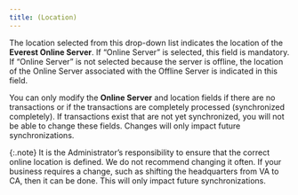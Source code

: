 ```yaml
---
title: (Location)
---
```



The location selected from this drop-down list indicates  the location of the **Everest Online Server**.  If “Online Server” is selected, this field is mandatory. If “Online Server”  is not selected because the server is offline, the location of the Online  Server associated with the Offline Server is indicated in this field.


You can only modify the **Online 
 Server** and location fields if there are no transactions or if the  transactions are completely processed (synchronized completely). If transactions  exist that are not yet synchronized, you will not be able to change these  fields. Changes will only impact future synchronizations.


{:.note}
It is the Administrator’s responsibility to  ensure that the correct online location is defined. We do not recommend  changing it often. If your business requires a change, such as shifting  the headquarters from VA to CA, then it can be done. This will only impact  future synchronizations.
